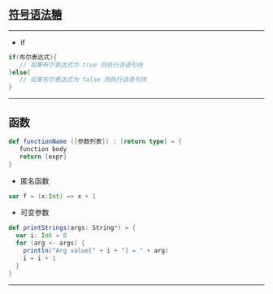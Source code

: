 
## [符号语法糖][1]
---

- if
```scala
if(布尔表达式){
   // 如果布尔表达式为 true 则执行该语句块
}else{
   // 如果布尔表达式为 false 则执行该语句块
}
```
---
## 函数
```scala
def functionName ([参数列表]) : [return type] = {
   function body
   return [expr]
}
```
- 匿名函数
```scala
var f = (x:Int) => x + 1
```
- 可变参数
```scala
def printStrings(args: String*) = {
  var i: Int = 0
  for (arg <- args) {
    println("Arg value[" + i + "] = " + arg)
    i = i + 1
  }
}
```


---
[1]: http://blog.csdn.net/bobozhengsir/article/details/13023023
